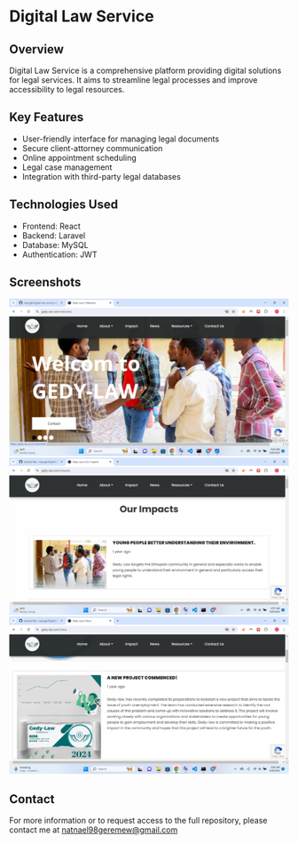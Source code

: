 # Digital Law Service

## Overview
Digital Law Service is a comprehensive platform providing digital solutions for legal services. It aims to streamline legal processes and improve accessibility to legal resources.

## Key Features
- User-friendly interface for managing legal documents
- Secure client-attorney communication
- Online appointment scheduling
- Legal case management
- Integration with third-party legal databases

## Technologies Used
- Frontend: React
- Backend: Laravel
- Database: MySQL
- Authentication: JWT

## Screenshots
![Home Page](https://github.com/natyrgb/Digital-Law-service/blob/main/Home%20(2).png?raw=true)
![Impact](https://github.com/natyrgb/Digital-Law-service/blob/main/impact.png?raw=true)
![Newws](https://github.com/natyrgb/Digital-Law-service/blob/main/news.png?raw=true)
## Contact
For more information or to request access to the full repository, please contact me at natnael98geremew@gmail.com
